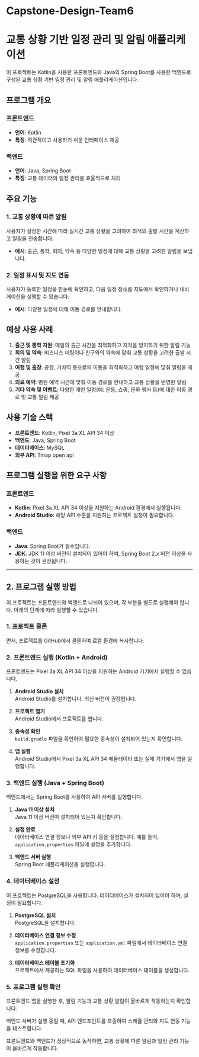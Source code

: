 # Capstone-Design-Team6
# 교통 상황 기반 일정 관리 및 알림 애플리케이션

이 프로젝트는 Kotlin을 사용한 프론트엔드와 Java와 Spring Boot를 사용한 백엔드로 구성된 교통 상황 기반 일정 관리 및 알림 애플리케이션입니다.

## 프로그램 개요

### 프론트엔드
- **언어**: Kotlin
- **특징**: 직관적이고 사용하기 쉬운 인터페이스 제공

### 백엔드
- **언어**: Java, Spring Boot
- **특징**: 교통 데이터와 일정 관리를 효율적으로 처리

## 주요 기능

### 1. 교통 상황에 따른 알림
사용자가 설정한 시간에 따라 실시간 교통 상황을 고려하여 최적의 출발 시간을 계산하고 알림을 전송합니다.

- **예시**: 출근, 통학, 회의, 약속 등 다양한 일정에 대해 교통 상황을 고려한 알림을 보냅니다.

### 2. 일정 표시 및 지도 연동
사용자가 등록한 일정을 한눈에 확인하고, 다음 일정 장소를 지도에서 확인하거나 내비게이션을 실행할 수 있습니다.

- **예시**: 다양한 일정에 대해 이동 경로를 안내합니다.

## 예상 사용 사례

1. **출근 및 통학 지원**: 매일의 출근 시간을 최적화하고 지각을 방지하기 위한 알림 기능
2. **회의 및 약속**: 비즈니스 미팅이나 친구와의 약속에 맞춰 교통 상황을 고려한 출발 시간 알림
3. **여행 및 출장**: 공항, 기차역 등으로의 이동을 최적화하고 여행 일정에 맞춰 알림을 제공
4. **의료 예약**: 병원 예약 시간에 맞춰 이동 경로를 안내하고 교통 상황을 반영한 알림
5. **기타 약속 및 이벤트**: 다양한 개인 일정(예: 운동, 쇼핑, 문화 행사 등)에 대한 이동 경로 및 교통 알림 제공

## 사용 기술 스택

- **프론트엔드**: Kotlin, Pixel 3a XL API 34 이상
- **백엔드**: Java, Spring Boot
- **데이터베이스**: MySQL
- **외부 API**: Tmap open api

## 프로그램 실행을 위한 요구 사항

### 프론트엔드

- **Kotlin**: Pixel 3a XL API 34 이상을 지원하는 Android 환경에서 실행됩니다.
- **Android Studio**: 해당 API 수준을 지원하는 프로젝트 설정이 필요합니다.

### 백엔드

- **Java**: Spring Boot가 필수입니다.
- **JDK**: JDK 11 이상 버전이 설치되어 있어야 하며, Spring Boot 2.x 버전 이상을 사용하는 것이 권장됩니다.

---

## 2. 프로그램 실행 방법

이 프로젝트는 프론트엔드와 백엔드로 나뉘어 있으며, 각 부분을 별도로 실행해야 합니다. 아래의 단계에 따라 실행할 수 있습니다.

### 1. 프로젝트 클론
먼저, 프로젝트를 GitHub에서 클론하여 로컬 환경에 복사합니다.

### 2. 프론트엔드 실행 (Kotlin + Android)
프론트엔드는 Pixel 3a XL API 34 이상을 지원하는 Android 기기에서 실행할 수 있습니다.

1. **Android Studio 설치**  
   Android Studio를 설치합니다. 최신 버전이 권장됩니다.

2. **프로젝트 열기**  
   Android Studio에서 프로젝트를 엽니다.

3. **종속성 확인**  
   `build.gradle` 파일을 확인하여 필요한 종속성이 설치되어 있는지 확인합니다.

4. **앱 실행**  
   Android Studio에서 Pixel 3a XL API 34 에뮬레이터 또는 실제 기기에서 앱을 실행합니다.

### 3. 백엔드 실행 (Java + Spring Boot)
백엔드에서는 Spring Boot를 사용하여 API 서버를 실행합니다.

1. **Java 11 이상 설치**  
   Java 11 이상 버전이 설치되어 있는지 확인합니다.

2. **설정 완료**  
   데이터베이스 연결 정보나 외부 API 키 등을 설정합니다. 예를 들어, `application.properties` 파일에 설정을 추가합니다.

3. **백엔드 서버 실행**  
   Spring Boot 애플리케이션을 실행합니다.

### 4. 데이터베이스 설정
이 프로젝트는 PostgreSQL을 사용합니다. 데이터베이스가 설치되어 있어야 하며, 설정이 필요합니다.

1. **PostgreSQL 설치**  
   PostgreSQL을 설치합니다.

2. **데이터베이스 연결 정보 수정**  
   `application.properties` 또는 `application.yml` 파일에서 데이터베이스 연결 정보를 수정합니다.

3. **데이터베이스 테이블 초기화**  
   프로젝트에서 제공하는 SQL 파일을 사용하여 데이터베이스 테이블을 생성합니다.

### 5. 프로그램 실행 확인
프론트엔드 앱을 실행한 후, 알림 기능과 교통 상황 알림이 올바르게 작동하는지 확인합니다.

백엔드 서버가 실행 중일 때, API 엔드포인트를 호출하여 스케줄 관리와 지도 연동 기능을 테스트합니다.

프론트엔드와 백엔드가 정상적으로 동작하면, 교통 상황에 따른 알림과 일정 관리 기능이 올바르게 작동합니다.

